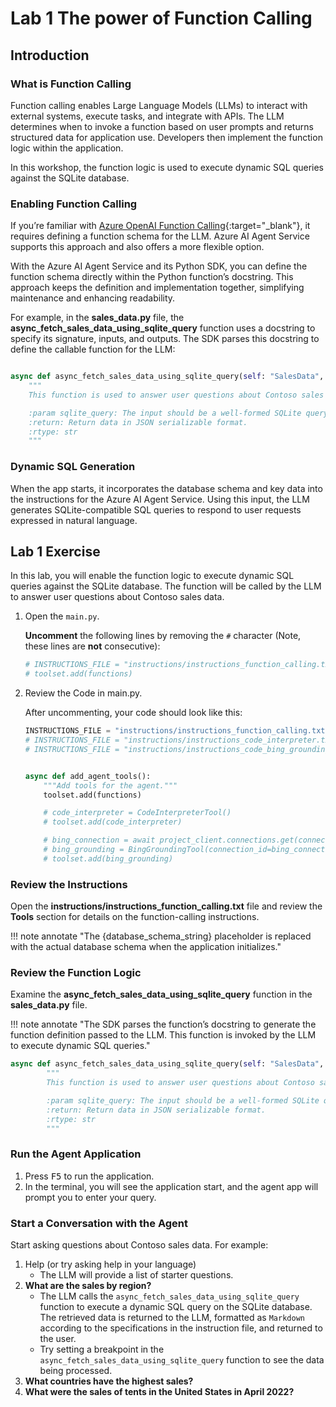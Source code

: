 # Lab 1 The power of Function Calling

## Introduction

### What is Function Calling

Function calling enables Large Language Models (LLMs) to interact with external systems, execute tasks, and integrate with APIs. The LLM determines when to invoke a function based on user prompts and returns structured data for application use. Developers then implement the function logic within the application.

In this workshop, the function logic is used to execute dynamic SQL queries against the SQLite database.

### Enabling Function Calling

If you’re familiar with [Azure OpenAI Function Calling](https://learn.microsoft.com/azure/ai-services/openai/how-to/function-calling){:target="_blank"}, it requires defining a function schema for the LLM. Azure AI Agent Service supports this approach and also offers a more flexible option.

With the Azure AI Agent Service and its Python SDK, you can define the function schema directly within the Python function’s docstring. This approach keeps the definition and implementation together, simplifying maintenance and enhancing readability.

For example, in the **sales_data.py** file, the **async_fetch_sales_data_using_sqlite_query** function uses a docstring to specify its signature, inputs, and outputs. The SDK parses this docstring to define the callable function for the LLM:

``` python

async def async_fetch_sales_data_using_sqlite_query(self: "SalesData", sqlite_query: str) -> str:
    """
    This function is used to answer user questions about Contoso sales data by executing SQLite queries against the database.

    :param sqlite_query: The input should be a well-formed SQLite query to extract information based on the user's question. The query result will be returned as a JSON object.
    :return: Return data in JSON serializable format.
    :rtype: str
    """
```

### Dynamic SQL Generation

When the app starts, it incorporates the database schema and key data into the instructions for the Azure AI Agent Service. Using this input, the LLM generates SQLite-compatible SQL queries to respond to user requests expressed in natural language.

## Lab 1 Exercise

In this lab, you will enable the function logic to execute dynamic SQL queries against the SQLite database. The function will be called by the LLM to answer user questions about Contoso sales data.

1. Open the `main.py`.

    **Uncomment** the following lines by removing the `#` character (Note, these lines are **not** consecutive):

    ```python
    # INSTRUCTIONS_FILE = "instructions/instructions_function_calling.txt"
    # toolset.add(functions)
    ```

1. Review the Code in main.py.

    After uncommenting, your code should look like this:

    ``` python
    INSTRUCTIONS_FILE = "instructions/instructions_function_calling.txt"
    # INSTRUCTIONS_FILE = "instructions/instructions_code_interpreter.txt"
    # INSTRUCTIONS_FILE = "instructions/instructions_code_bing_grounding.txt"


    async def add_agent_tools():
        """Add tools for the agent."""
        toolset.add(functions)

        # code_interpreter = CodeInterpreterTool()
        # toolset.add(code_interpreter)

        # bing_connection = await project_client.connections.get(connection_name=BING_CONNECTION_NAME)
        # bing_grounding = BingGroundingTool(connection_id=bing_connection.id)
        # toolset.add(bing_grounding)
    ```

### Review the Instructions

Open the **instructions/instructions_function_calling.txt** file and review the **Tools** section for details on the function-calling instructions.

!!! note annotate "The {database_schema_string} placeholder is replaced with the actual database schema when the application initializes."

### Review the Function Logic

Examine the **async_fetch_sales_data_using_sqlite_query** function in the **sales_data.py** file.

!!! note annotate "The SDK parses the function’s docstring to generate the function definition passed to the LLM. This function is invoked by the LLM to execute dynamic SQL queries."

```python
async def async_fetch_sales_data_using_sqlite_query(self: "SalesData", sqlite_query: str) -> str:
        """
        This function is used to answer user questions about Contoso sales data by executing SQLite queries against the database.

        :param sqlite_query: The input should be a well-formed SQLite query to extract information based on the user's question. The query result will be returned as a JSON object.
        :return: Return data in JSON serializable format.
        :rtype: str
        """
```

### Run the Agent Application

1. Press <kbd>F5</kbd> to run the application.
2. In the terminal, you will see the application start, and the agent app will prompt you to enter your query.

### Start a Conversation with the Agent

Start asking questions about Contoso sales data. For example:

1. Help (or try asking help in your language)
      - The LLM will provide a list of starter questions.
2. **What are the sales by region?**
      - The LLM calls the `async_fetch_sales_data_using_sqlite_query` function to execute a dynamic SQL query on the SQLite database. The retrieved data is returned to the LLM, formatted as `Markdown` according to the specifications in the instruction file, and returned to the user.
      - Try setting a breakpoint in the `async_fetch_sales_data_using_sqlite_query` function to see the data being processed.
3. **What countries have the highest sales?**
4. **What were the sales of tents in the United States in April 2022?**

